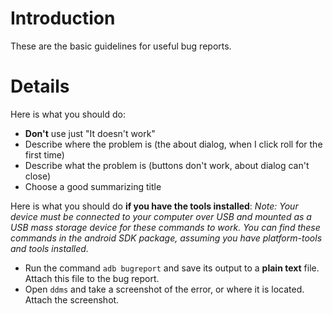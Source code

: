 # Introduction #
These are the basic guidelines for useful bug reports.


# Details #

Here is what you should do:
  * **Don't** use just "It doesn't work"
  * Describe where the problem is (the about dialog, when I click roll for the first time)
  * Describe what the problem is (buttons don't work, about dialog can't close)
  * Choose a good summarizing title

Here is what you should do **if you have the tools installed**:
_Note: Your device must be connected to your computer over USB and mounted as a USB mass storage device for these commands to work. You can find these commands in the android SDK package, assuming you have platform-tools and tools installed._

  * Run the command ` adb bugreport ` and save its output to a **plain text** file. Attach this file to the bug report.
  * Open ` ddms ` and take a screenshot of the error, or where it is located. Attach the screenshot.